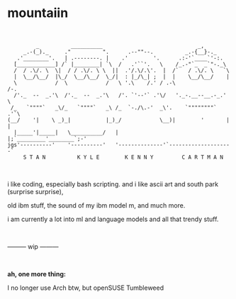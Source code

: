 # mountaiin 

<br>

```
         _          __________                              _,
     _.-(_)._     ."          ".      .--""--.          _.-{__}-._
   .'________'.   | .--------. |    .'        '.      .:-'`____`'-:.
  [____________] /` |________| `\  /   .'``'.   \    /_.-"`_  _`"-._\
  /  / .\/. \  \|  / / .\/. \ \  ||  .'/.\/.\'.  |  /`   / .\/. \   `\
  |  \__/\__/  |\_/  \__/\__/  \_/|  : |_/\_| ;  |  |    \__/\__/    |
  \            /  \            /   \ '.\    /.' / .-\                /-.
  /'._  --  _.'\  /'._  --  _.'\   /'. `'--'` .'\/   '._-.__--__.-_.'   \
 /_   `""""`   _\/_   `""""`   _\ /_  `-./\.-'  _\'.    `""""""""`    .'`\
(__/    '|    \ _)_|           |_)_/            \__)|        '       |   |
  |_____'|_____|   \__________/   |              |;`_________'________`;-'
jgs'----------'    '----------'   '--------------'`--------------------`
     S T A N          K Y L E        K E N N Y         C A R T M A N
```

<br>

i like coding, especially bash scripting. and i like ascii art and south park (surprise surprise),

old ibm stuff, the sound of my ibm model m, and much more.

i am currently a lot into ml and language models and all that trendy stuff.

<br>

——— wip ———

<br>

**ah, one more thing:**

I no longer use Arch btw, but openSUSE Tumbleweed
